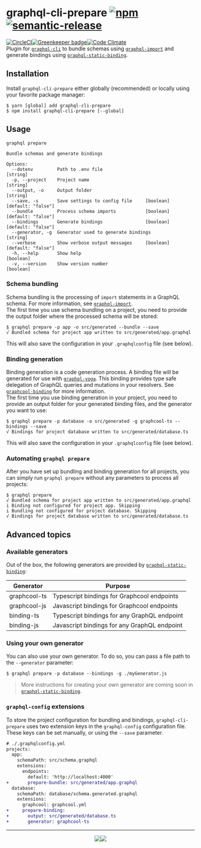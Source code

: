 # graphql-cli-prepare [![npm](https://img.shields.io/npm/v/graphql-cli-prepare.svg?style=for-the-badge)](https://www.npmjs.com/package/graphql-cli-prepare)[![semantic-release](https://img.shields.io/badge/%20%20%F0%9F%93%A6%F0%9F%9A%80-semantic--release-e10079.svg?style=for-the-badge)](https://github.com/semantic-release/semantic-release)
[![CircleCI](https://img.shields.io/circleci/project/github/supergraphql/graphql-cli-prepare.svg?style=for-the-badge)](https://circleci.com/gh/supergraphql/graphql-cli-prepare)[![Greenkeeper badge](https://img.shields.io/badge/renovate-enabled-brightgreen.svg?style=for-the-badge)](https://renovateapp.com/)[![Code Climate](https://img.shields.io/codeclimate/maintainability/supergraphql/graphql-cli-prepare.svg?style=for-the-badge)](https://codeclimate.com/github/supergraphql/graphql-cli-prepare)   
Plugin for [`graphql-cli`](https://github.com/graphql-cli/graphql-cli) to bundle schemas using [`graphql-import`](https://github.com/graphcool/graphql-import) and generate bindings using [`graphql-static-binding`](https://github.com/supergraphql/graphql-static-binding).

## Installation

Install `graphql-cli-prepare` either globally (recommended) or locally using your favorite package manager:
```shell
$ yarn [global] add graphql-cli-prepare
$ npm install graphql-cli-prepare [--global]
```

## Usage
```
graphql prepare

Bundle schemas and generate bindings

Options:
  --dotenv         Path to .env file                                    [string]
  -p, --project    Project name                                         [string]
  --output, -o     Output folder                                        [string]
  --save, -s       Save settings to config file     [boolean] [default: "false"]
  --bundle         Process schema imports           [boolean] [default: "false"]
  --bindings       Generate bindings                [boolean] [default: "false"]
  --generator, -g  Generator used to generate bindings                  [string]
  --verbose        Show verbose output messages     [boolean] [default: "false"]
  -h, --help       Show help                                           [boolean]
  -v, --version    Show version number                                 [boolean]
```

### Schema bundling
Schema bundling is the processing of `import` statements in a GraphQL schema. For more information, see [`graphql-import`](https://github.com/graphcool/graphql-import).  
The first time you use schema bundling on a project, you need to provide the output folder where the processed schema will be stored:
```shell
$ graphql prepare -p app -o src/generated --bundle --save
√ Bundled schema for project app written to src/generated/app.graphql
```
This will also save the configuration in your `.graphqlconfig` file (see below).

### Binding generation
Binding generation is a code generation process. A binding file will be generated for use with [`graphql-yoga`](https://github.com/graphcool/graphql-yoga/). This binding provides type safe delegation of GraphQL queries and mutations in your resolvers. See [`graphcool-binding`](https://github.com/graphcool/graphcool-binding) for more information.  
The first time you use binding generation in your project, you need to provide an output folder for your generated binding files, and the generator you want to use:
```shell
$ graphql prepare -p database -o src/generated -g graphcool-ts --bindings --save
√ Bindings for project database written to src/generated/database.ts
```
This will also save the configuration in your `.graphqlconfig` file (see below).

### Automating `graphql prepare`
After you have set up bundling and binding generation for all projects, you can simply run `graphql prepare` without any parameters to process all projects:
```shell
$ graphql prepare
√ Bundled schema for project app written to src/generated/app.graphql
i Binding not configured for project app. Skipping
i Bundling not configured for project database. Skipping
√ Bindings for project database written to src/generated/database.ts
```
## Advanced topics

### Available generators
Out of the box, the following generators are provided by [`graphql-static-binding`](https://github.com/supergraphql/graphql-static-binding):

| Generator    | Purpose                                      |
| ------------ | -------------------------------------------- |
| graphcool-ts | Typescript bindings for Graphcool endpoints  |
| graphcool-js | Javascript bindings for Graphcool endpoints  |
| binding-ts   | Typescript bindings for any GraphQL endpoint |
| binding-js   | Javascript bindings for any GraphQL endpoint |

### Using your own generator
You can also use your own generator. To do so, you can pass a file path to the `--generator` parameter:
```shell
$ graphql prepare -p database --bindings -g ./myGenerator.js
```
>More instructions for creating your own generator are coming soon in [`graphql-static-binding`](https://github.com/supergraphql/graphql-static-binding).

### `graphql-config` extensions

To store the project configuration for bundling and bindings, `graphql-cli-prepare` uses two extension keys in the `graphql-config` configuration file. These keys can be set manually, or using the `--save` parameter.
```diff
# ./.graphqlconfig.yml
projects:
  app:
    schemaPath: src/schema.graphql
    extensions:
      endpoints:
        default: 'http://localhost:4000'
+       prepare-bundle: src/generated/app.graphql
  database:
    schemaPath: database/schema.generated.graphql
    extensions:
      graphcool: graphcool.yml
+     prepare-binding:
+       output: src/generated/database.ts
+       generator: graphcool-ts

```

<hr>
<p align="center">
  <img src="https://img.shields.io/badge/built-with_love-blue.svg?style=for-the-badge"/><a href="https://github.com/kbrandwijk" target="-_blank"><img src="https://img.shields.io/badge/by-kim_brandwijk-blue.svg?style=for-the-badge"/></a>
</p>

